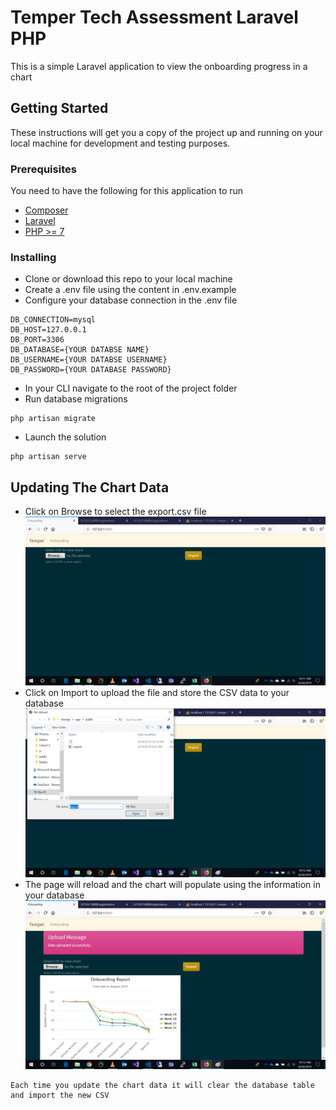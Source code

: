 # Temper Tech Assessment Laravel PHP

This is a simple Laravel application to view the onboarding progress in a chart

## Getting Started

These instructions will get you a copy of the project up and running on your local machine for development and testing purposes.

### Prerequisites

You need to have the following for this application to run

* [Composer](https://getcomposer.org/)
* [Laravel](https://laravel.com/)
* [PHP >= 7](https://www.apachefriends.org/download.html)


### Installing

* Clone or download this repo to your local machine
* Create a .env file using the content in .env.example
* Configure your database connection in the .env file
```
DB_CONNECTION=mysql
DB_HOST=127.0.0.1
DB_PORT=3306
DB_DATABASE={YOUR DATABSE NAME}
DB_USERNAME={YOUR DATABSE USERNAME}
DB_PASSWORD={YOUR DATABASE PASSWORD}
```
* In your CLI navigate to the root of the project folder
* Run database migrations
```
php artisan migrate
```
* Launch the solution
```
php artisan serve
```

## Updating The Chart Data

* Click on Browse to select the export.csv file
![Browse for CSV](https://github.com/masitsa/temper/blob/master/storage/1.png)
* Click on Import to upload the file and store the CSV data to your database
![Import CSV](https://github.com/masitsa/temper/blob/master/storage/2.png)
* The page will reload and the chart will populate using the information in your database
![Chart](https://github.com/masitsa/temper/blob/master/storage/3.png)

```
Each time you update the chart data it will clear the database table and import the new CSV
```